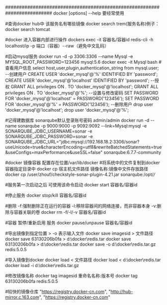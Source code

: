#########################################################################
docker [options] --help 要经常使用

#查询docker hub中 该服务名有哪些镜像
docker search trem(服务名称)例子：docker search tomcat

#docker 进入容器内部进行操作
dockers exec -it 容器名/容器id redis-cli -h localhost/ip -p 端口（容器）--raw（避免中文乱码）


#启动mysql服务
 docker run -d  -p 3306:3306 --name Mysql  -e MYSQL_ROOT_PASSWORD=123456  mysql:5.6
 docker exec -it Mysql bash
 #查看用户信息
 select host,user,plugin,authentication_string from mysql.user;
 --创建用户
 CREATE USER 'docker_mysql'@'%' IDENTIFIED BY 'password';
 CREATE USER 'docker_mysql'@'localhost' IDENTIFIED BY 'password';
 --授权
 GRANT ALL privileges ON *.* TO 'docker_mysql'@'localhost';
 GRANT ALL privileges ON *.* TO 'docker_mysql'@'%';
 --设置与修改密码
 SET PASSWORD FOR 'docker_mysql'@'localhost' = PASSWORD('123456');
 SET PASSWORD FOR 'docker_mysql'@'%' = PASSWORD('123456');
 --删除用户
 drop user 'docker_mysql'@'localhost';
 drop user 'docker_mysql'@'%';



#记得建数据库  sonarqube默认登录账号密码 admin/admin
docker run -d --name sonarqube -p 9000:9000 -p 9092:9092 --link=Mysql:mysql
-e SONARQUBE_JDBC_USERNAME=sonar -e SONARQUBE_JDBC_PASSWORD=sonar
-e SONARQUBE_JDBC_URL="jdbc:mysql://192.168.18.2:3306/sonar?useUnicode=true&characterEncoding=utf8&rewriteBatchedStatements=true&useConfigs=maxPerformance&useSSL=false"
sonarqube:6.7.7-community


#docker 镜像容器 配置存在位置/var/lib/docker
#将系统中的文件复制到docker容器指定目录中
docker cp 宿主机文件路径  镜像名称:镜像中文件存放路径
docker cp /user/zhouf/checkstyle-sonar-plugin-4.21.jar sonarqube:/opt/*/*


#服务第一次启动之后 可使用该命令启动
docker start 容器名/容器id

#停止服务
docker stop/kill 容器名/容器id

#删除
-f:强制删除正在运行的容器
-l:移除容器间的网络连接，而非容器本身
-v:删除与容器关联的卷
docker rm -f/-l/-v 容器名/容器id

#容器 暂停/重新启用 服务
docker pause/unpause 容器名/容器id

#导出镜像到指定位置  > -o 表示输入文件
docker save imagesid > 文件路径
docker save 63130206b0fa > d:\docker\redis.tar
docker save  63130206b0fa > d:\docker\redis.tar
docker save -o d:\docker\redis.tar.gz redis:5.0.5

#导入镜像到docker
docker load < 文件路径
docker load < d:\docker\redis.tar
docker load -i d:\docker\redis.tar.gz

#修改镜像名称
docker tag imagesid  重命名名称:版本号
docker tag 63130206b0fa redis:5.0.5


#较快的镜像仓库
 "https://registry.docker-cn.com",
    "http://hub-mirror.c.163.com",
    "https://registry.docker-cn.com"